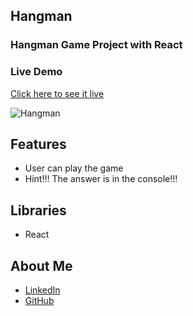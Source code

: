 
## Hangman
### Hangman Game Project with React

### Live Demo
[Click here to see it live](https://MBeklevic.github.io/hangman_game/)

![Hangman](https://user-images.githubusercontent.com/113860249/212472492-73739710-01c1-4530-8589-8ba8e06e17f9.PNG)


## Features
- User can play the game
- Hint!!! The answer is in the console!!!

## Libraries
- React


## About Me
- [LinkedIn](https://linkedin.com/in/mustafabekleviç/)
- [GitHub](https://github.com/MBeklevic)


